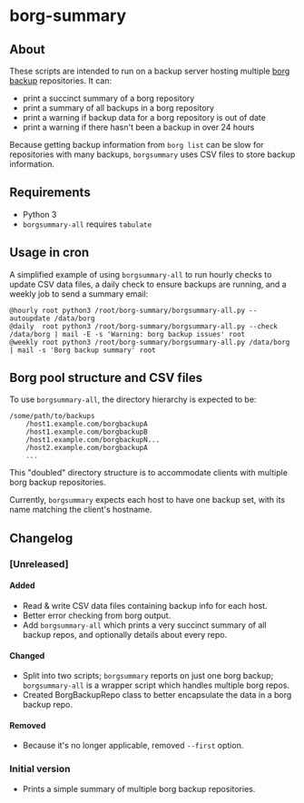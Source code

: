 # borg-summary

## About

These scripts are intended to run on a backup server hosting multiple [borg backup](http://borgbackup.readthedocs.io/en/stable/index.html) repositories. It can:

* print a succinct summary of a borg repository
* print a summary of all backups in a borg repository
* print a warning if backup data for a borg repository is out of date
* print a warning if there hasn't been a backup in over 24 hours

Because getting backup information from `borg list` can be slow for repositories with many backups, `borgsummary` uses CSV files to store backup information.


## Requirements

* Python 3
* `borgsummary-all` requires `tabulate`


## Usage in cron

A simplified example of using `borgsummary-all` to run hourly checks to update CSV data files, a daily check to ensure backups are running, and a weekly job to send a summary email:

```
@hourly root python3 /root/borg-summary/borgsummary-all.py --autoupdate /data/borg
@daily  root python3 /root/borg-summary/borgsummary-all.py --check /data/borg | mail -E -s 'Warning: borg backup issues' root
@weekly root python3 /root/borg-summary/borgsummary-all.py /data/borg | mail -s 'Borg backup summary' root
```


## Borg pool structure and CSV files

To use `borgsummary-all`, the directory hierarchy is expected to be:

```
/some/path/to/backups
    /host1.example.com/borgbackupA
    /host1.example.com/borgbackupB
    /host1.example.com/borgbackupN...
    /host2.example.com/borgbackupA
    ...
```

This "doubled" directory structure is to accommodate clients with multiple borg backup repositories.

Currently, `borgsummary` expects each host to have one backup set, with its name matching the client's hostname.



## Changelog

### [Unreleased]

#### Added

* Read & write CSV data files containing backup info for each host.
* Better error checking from borg output.
* Add `borgsummary-all` which prints a very succinct summary of all backup repos, and optionally details about every repo.

#### Changed

* Split into two scripts; `borgsummary` reports on just one borg backup; `borgsummary-all` is a wrapper script which handles multiple borg repos.
* Created BorgBackupRepo class to better encapsulate the data in a borg backup repo.

#### Removed

* Because it's no longer applicable, removed `--first` option.

### Initial version

* Prints a simple summary of multiple borg backup repositories.
